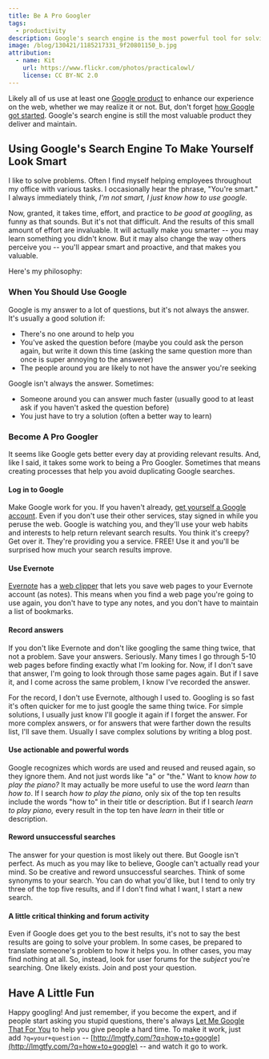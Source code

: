 ```yaml
---
title: Be A Pro Googler
tags:
  - productivity
description: Google's search engine is the most powerful tool for solving problems (and looking smart). Learn how to be a pro at ... googling!
image: /blog/130421/1185217331_9f20801150_b.jpg
attribution:
  - name: Kit
    url: https://www.flickr.com/photos/practicalowl/
    license: CC BY-NC 2.0
---
```


Likely all of us use at least one [Google product](http://www.google.com/about/products/) to enhance our experience on the web, whether we may realize it or not. But, don't forget [how Google got started](http://www.google.com/about/company/history). Google's search engine is still the most valuable product they deliver and maintain.

## Using Google's Search Engine To Make Yourself Look Smart

I like to solve problems. Often I find myself helping employees throughout my office with various tasks. I occasionally hear the phrase, "You're smart." I always immediately think, _I'm not smart, I just know how to use google._

Now, granted, it takes time, effort, and practice to _be good at googling_, as funny as that sounds. But it's not that difficult. And the results of this small amount of effort are invaluable. It will actually make you smarter -- you may learn something you didn't know. But it may also change the way others perceive you -- you'll appear smart and proactive, and that makes you valuable.

Here's my philosophy:

### When You Should Use Google

Google is my answer to a lot of questions, but it's not always the answer. It's usually a good solution if:

- There's no one around to help you
- You've asked the question before (maybe you could ask the person again, but write it down this time (asking the same question more than once is super annoying to the answerer)
- The people around you are likely to not have the answer you're seeking

Google isn't always the answer. Sometimes:

- Someone around you can answer much faster (usually good to at least ask if you haven't asked the question before)
- You just have to try a solution (often a better way to learn)

### Become A Pro Googler

It seems like Google gets better every day at providing relevant results. And, like I said, it takes some work to being a Pro Googler. Sometimes that means creating processes that help you avoid duplicating Google searches.

#### Log in to Google

Make Google work for you. If you haven't already, [get yourself a Google account](https://accounts.google.com/SignUp). Even if you don't use their other services, stay signed in while you peruse the web. Google is watching you, and they'll use your web habits and interests to help return relevant search results. You think it's creepy? Get over it. They're providing you a service. FREE! Use it and you'll be surprised how much your search results improve.

#### Use Evernote

[Evernote](http://evernote.com/) has a [web clipper](http://evernote.com/webclipper/) that lets you save web pages to your Evernote account (as notes). This means when you find a web page you're going to use again, you don't have to type any notes, and you don't have to maintain a list of bookmarks.

#### Record answers

If you don't like Evernote and don't like googling the same thing twice, that not a problem. Save your answers. Seriously. Many times I go through 5-10 web pages before finding exactly what I'm looking for. Now, if I don't save that answer, I'm going to look through those same pages again. But if I save it, and I come across the same problem, I know I've recorded the answer.

For the record, I don't use Evernote, although I used to. Googling is so fast it's often quicker for me to just google the same thing twice. For simple solutions, I usually just know I'll google it again if I forget the answer. For more complex answers, or for answers that were farther down the results list, I'll save them. Usually I save complex solutions by writing a blog post.

#### Use actionable and powerful words

Google recognizes which words are used and reused and reused again, so they ignore them. And not just words like "a" or "the." Want to know *how to play the piano?* It may actually be more useful to use the word _learn_ than _how to_. If I search _how to play the piano,_ only six of the top ten results include the words "how to" in their title or description. But if I search _learn to play piano,_ every result in the top ten have _learn_ in their title or description.

#### Reword unsuccessful searches

The answer for your question is most likely out there. But Google isn't perfect. As much as you may like to believe, Google can't actually read your mind. So be creative and reword unsuccessful searches. Think of some synonyms to your search. You can do what you'd like, but I tend to only try three of the top five results, and if I don't find what I want, I start a new search.

#### A little critical thinking and forum activity

Even if Google does get you to the best results, it's not to say the best results are going to solve your problem. In some cases, be prepared to translate someone's problem to how it helps you. In other cases, you may find nothing at all. So, instead, look for user forums for the _subject_ you're searching. One likely exists. Join and post your question.

## Have A Little Fun

Happy googling! And just remember, if you become the expert, and if people start asking you stupid questions, there's always [Let Me Google That For You](http://lmgtfy.com/?q=how+to+google) to help you give people a hard time. To make it work, just add `?q=your+question` -- [http://lmgtfy.com/?q=how+to+google](http://lmgtfy.com/?q=how+to+google) -- and watch it go to work.
